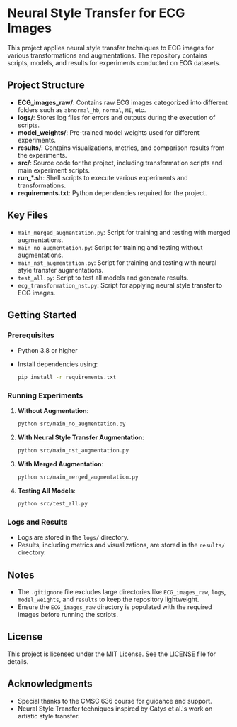 # Neural Style Transfer for ECG Images

This project applies neural style transfer techniques to ECG images for various transformations and augmentations. The repository contains scripts, models, and results for experiments conducted on ECG datasets.

## Project Structure

- **ECG_images_raw/**: Contains raw ECG images categorized into different folders such as `abnormal_hb`, `normal`, `MI`, etc.
- **logs/**: Stores log files for errors and outputs during the execution of scripts.
- **model_weights/**: Pre-trained model weights used for different experiments.
- **results/**: Contains visualizations, metrics, and comparison results from the experiments.
- **src/**: Source code for the project, including transformation scripts and main experiment scripts.
- **run_*.sh**: Shell scripts to execute various experiments and transformations.
- **requirements.txt**: Python dependencies required for the project.

## Key Files

- `main_merged_augmentation.py`: Script for training and testing with merged augmentations.
- `main_no_augmentation.py`: Script for training and testing without augmentations.
- `main_nst_augmentation.py`: Script for training and testing with neural style transfer augmentations.
- `test_all.py`: Script to test all models and generate results.
- `ecg_transformation_nst.py`: Script for applying neural style transfer to ECG images.

## Getting Started

### Prerequisites

- Python 3.8 or higher
- Install dependencies using:

  ```bash
  pip install -r requirements.txt
  ```

### Running Experiments

1. **Without Augmentation**:
   ```bash
   python src/main_no_augmentation.py
   ```

2. **With Neural Style Transfer Augmentation**:
   ```bash
   python src/main_nst_augmentation.py
   ```

3. **With Merged Augmentation**:
   ```bash
   python src/main_merged_augmentation.py
   ```

4. **Testing All Models**:
   ```bash
   python src/test_all.py
   ```

### Logs and Results

- Logs are stored in the `logs/` directory.
- Results, including metrics and visualizations, are stored in the `results/` directory.

## Notes

- The `.gitignore` file excludes large directories like `ECG_images_raw`, `logs`, `model_weights`, and `results` to keep the repository lightweight.
- Ensure the `ECG_images_raw` directory is populated with the required images before running the scripts.

## License

This project is licensed under the MIT License. See the LICENSE file for details.

## Acknowledgments

- Special thanks to the CMSC 636 course for guidance and support.
- Neural Style Transfer techniques inspired by Gatys et al.'s work on artistic style transfer.